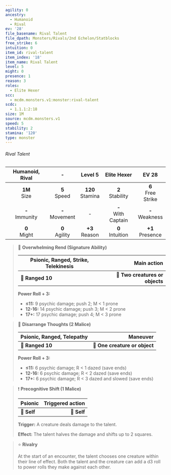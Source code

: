 ```yaml
---
agility: 0
ancestry:
  - Humanoid
  - Rival
ev: '28'
file_basename: Rival Talent
file_dpath: Monsters/Rivals/2nd Echelon/Statblocks
free_strike: 6
intuition: 0
item_id: rival-talent
item_index: '18'
item_name: Rival Talent
level: 5
might: 0
presence: 1
reason: 3
roles:
  - Elite Hexer
scc:
  - mcdm.monsters.v1:monster:rival-talent
scdc:
  - 1.1.1:2:18
size: 1M
source: mcdm.monsters.v1
speed: 5
stability: 2
stamina: '120'
type: monster
---
```


###### Rival Talent

|   Humanoid, Rival   |          -          |       Level 5        |       Elite Hexer       |         EV 28          |
| :-----------------: | :-----------------: | :------------------: | :---------------------: | :--------------------: |
|  **1M**<br/> Size   |  **5**<br/> Speed   | **120**<br/> Stamina |  **2**<br/> Stability   | **6**<br/> Free Strike |
| **-**<br/> Immunity | **-**<br/> Movement |          -           | **-**<br/> With Captain |  **-**<br/> Weakness   |
|  **0**<br/> Might   | **0**<br/> Agility  |  **+3**<br/> Reason  |  **0**<br/> Intuition   |  **+1**<br/> Presence  |

<!-- -->
> 🏹 **Overwhelming Rend (Signature Ability)**
>
> | **Psionic, Ranged, Strike, Telekinesis** |                 **Main action** |
> | ---------------------------------------- | ------------------------------: |
> | **📏 Ranged 10**                         | **🎯 Two creatures or objects** |
>
> **Power Roll + 3:**
>
> - **≤11:** 9 psychic damage; push 2; M < 1 prone
> - **12-16:** 14 psychic damage; push 3; M < 2 prone
> - **17+:** 17 psychic damage; push 4; M < 3 prone

<!-- -->
> 🏹 **Disarrange Thoughts (2 Malice)**
>
> | **Psionic, Ranged, Telepathy** |                  **Maneuver** |
> | ------------------------------ | ----------------------------: |
> | **📏 Ranged 10**               | **🎯 One creature or object** |
>
> **Power Roll + 3:**
>
> - **≤11:** 6 psychic damage; R < 1 dazed (save ends)
> - **12-16:** 6 psychic damage; R < 2 dazed (save ends)
> - **17+:** 6 psychic damage; R < 3 dazed and slowed (save ends)

<!-- -->
> ❗️ **Precognitive Shift (1 Malice)**
>
> | **Psionic** | **Triggered action** |
> | ----------- | -------------------: |
> | **📏 Self** |          **🎯 Self** |
>
> **Trigger:** A creature deals damage to the talent.
>
> **Effect:** The talent halves the damage and shifts up to 2 squares.

<!-- -->
> ⭐️ **Rivalry**
>
> At the start of an encounter, the talent chooses one creature within their line of effect. Both the talent and the creature can add a d3 roll to power rolls they make against each other.
